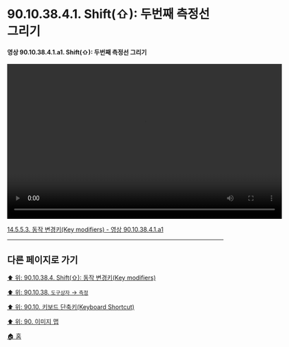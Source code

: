 # 90.10.38.4.1. Shift(⇧): 두번째 측정선 그리기

<a id="90-10-38-04-01-a1"></a>

#### 영상 90.10.38.4.1.a1. Shift(⇧): 두번째 측정선 그리기
<video controls="controls" width="640" height="360" src="https://github.com/wonder13662/gimp/assets/15767104/4d0b1e85-094b-461e-addc-1d455cc02cc7"></video>

[14.5.5.3. 동작 변경키(Key modifiers) - 영상 90.10.38.4.1.a1](./14-05-05-03-key_modifiers.md#90-10-38-04-01-a1)

***

## 다른 페이지로 가기

[⬆️ 위: 90.10.38.4. Shift(⇧): 동작 변경키(Key modifiers)](./90-10-38-04-00-key_modifier-shift.md)

[⬆️ 위: 90.10.38. `도구상자` → `측정`](./90-10-38-00-tool_box-measure.md)

[⬆️ 위: 90.10. 키보드 단축키(Keyboard Shortcut)](./90-10-00-keyboard_shortcut.md)

[⬆️ 위: 90. 이미지 맵](./90-00-image-map.md)

[🏠 홈](./00-home.md)